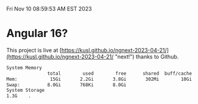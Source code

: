 Fri Nov 10 08:59:53 AM EST 2023

# Angular 16?


This project is live at [https://kusl.github.io/ngnext-2023-04-21/](https://kusl.github.io/ngnext-2023-04-21/ "next!") thanks to Github.

```bash
System Memory
               total        used        free      shared  buff/cache   available
Mem:            15Gi       2.2Gi       3.8Gi       302Mi        10Gi        13Gi
Swap:          8.0Gi       768Ki       8.0Gi
System Storage
1.3G	.
